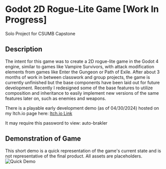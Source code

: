 # Godot 2D Rogue-Lite Game [Work In Progress]

Solo Project for CSUMB Capstone

## Description
The intent for this game was to create a 2D rogue-lite game in the Godot 4 engine, similar to games like Vampire Survivors, with attack modification elements from games like Enter the Gungeon or Path of Exile.
After about 3 months of work in between classwork and group projects, the game is currently unfinished but the base components have been laid out for future development. 
Recently I redesigned some of the base features to utilize composition and inheritance to easily implement new versions of the same features later on, such as enemies and weapons. 


There is a playable early development demo (as of 04/30/2024) hosted on my Itch.io page here:
[Itch.io Link](https://brak145.itch.io/godot-2d-rogue-lite-game)

It may require this password to view: auto-brakler

## Demonstration of Game
This short demo is a quick representation of the game's current state and is not representative of the final product. All assets are placeholders.
![Quick Demo](Demo.gif)
